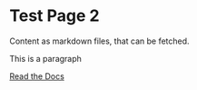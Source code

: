 # Test Page 2

Content as markdown files, that can be fetched. 

<p>This is a paragraph</p>

[Read the Docs][docs] 

[docs]: https://raw.githubusercontent.com/tforward/test_page/main/README.md


